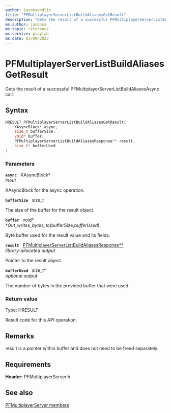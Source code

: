 ```yaml
---
author: jasonsandlin
title: "PFMultiplayerServerListBuildAliasesGetResult"
description: "Gets the result of a successful PFMultiplayerServerListBuildAliasesAsync call."
ms.author: jasonsa
ms.topic: reference
ms.service: playfab
ms.date: 03/09/2023
---
```


# PFMultiplayerServerListBuildAliasesGetResult  

Gets the result of a successful PFMultiplayerServerListBuildAliasesAsync call.  

## Syntax  
  
```cpp
HRESULT PFMultiplayerServerListBuildAliasesGetResult(  
    XAsyncBlock* async,  
    size_t bufferSize,  
    void* buffer,  
    PFMultiplayerServerListBuildAliasesResponse** result,  
    size_t* bufferUsed  
)  
```  
  
### Parameters  
  
**`async`** &nbsp; XAsyncBlock*  
*_Inout_*  
  
XAsyncBlock for the async operation.  
  
**`bufferSize`** &nbsp; size_t  
  
The size of the buffer for the result object.  
  
**`buffer`** &nbsp; void*  
*_Out_writes_bytes_to_(bufferSize,*bufferUsed)*  
  
Byte buffer used for the result value and its fields.  
  
**`result`** &nbsp; [PFMultiplayerServerListBuildAliasesResponse**](../../pfmultiplayerservertypes/structs/pfmultiplayerserverlistbuildaliasesresponse.md)  
*library-allocated output*  
  
Pointer to the result object.  
  
**`bufferUsed`** &nbsp; size_t*  
*optional output*  
  
The number of bytes in the provided buffer that were used.  
  
  
### Return value
Type: HRESULT
  
Result code for this API operation.
  
## Remarks  
  
result is a pointer within buffer and does not need to be freed separately.
  
## Requirements  
  
**Header:** PFMultiplayerServer.h
  
## See also  
[PFMultiplayerServer members](../pfmultiplayerserver_members.md)  

  
  
